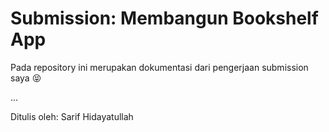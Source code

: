 # Submission: Membangun Bookshelf App
Pada repository ini merupakan dokumentasi dari pengerjaan submission saya 😝

...

Ditulis oleh: Sarif Hidayatullah